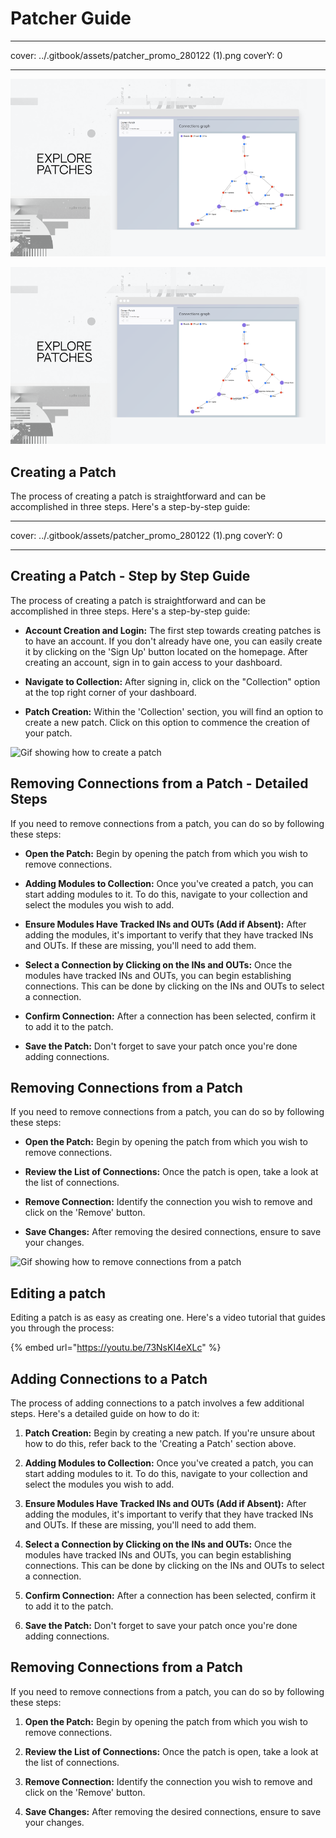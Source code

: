 # Patcher Guide

---

cover: ../.gitbook/assets/patcher_promo_280122 (1).png
coverY: 0

---

![Patcher Promo Image](<../.gitbook/assets/patcher_promo_280122 (1) (Small).png>)

![Patcher Promo Image](<../.gitbook/assets/patcher_promo_280122 (1) (Small).png>)

## Creating a Patch

The process of creating a patch is straightforward and can be accomplished in three steps. Here's a step-by-step guide:

---

cover: ../.gitbook/assets/patcher_promo_280122 (1).png
coverY: 0

---

## **Creating a Patch - Step by Step Guide**

The process of creating a patch is straightforward and can be accomplished in three steps. Here's a step-by-step guide:

- **Account Creation and Login:** The first step towards creating patches is to have an account. If you don't already have one, you can easily create it by clicking on the 'Sign Up' button located on the homepage. After creating an account, sign in to gain access to your dashboard.

- **Navigate to Collection:** After signing in, click on the "Collection" option at the top right corner of your dashboard.

- **Patch Creation:** Within the 'Collection' section, you will find an option to create a new patch. Click on this option to commence the creation of your patch.

![Gif showing how to create a patch](../.gitbook/assets/2021-12-29_09-06-35.gif)

## **Removing Connections from a Patch - Detailed Steps**

If you need to remove connections from a patch, you can do so by following these steps:

- **Open the Patch:** Begin by opening the patch from which you wish to remove connections.

- **Adding Modules to Collection:** Once you've created a patch, you can start adding modules to it. To do this, navigate to your collection and select the modules you wish to add.

- **Ensure Modules Have Tracked INs and OUTs (Add if Absent):** After adding the modules, it's important to verify that they have tracked INs and OUTs. If these are missing, you'll need to add them.

- **Select a Connection by Clicking on the INs and OUTs:** Once the modules have tracked INs and OUTs, you can begin establishing connections. This can be done by clicking on the INs and OUTs to select a connection.

- **Confirm Connection:** After a connection has been selected, confirm it to add it to the patch.

- **Save the Patch:** Don't forget to save your patch once you're done adding connections.

## **Removing Connections from a Patch**

If you need to remove connections from a patch, you can do so by following these steps:

- **Open the Patch:** Begin by opening the patch from which you wish to remove connections.

- **Review the List of Connections:** Once the patch is open, take a look at the list of connections.

- **Remove Connection:** Identify the connection you wish to remove and click on the 'Remove' button.

- **Save Changes:** After removing the desired connections, ensure to save your changes.

![Gif showing how to remove connections from a patch](../.gitbook/assets/2021-12-29_09-06-35.gif)

## Editing a patch

Editing a patch is as easy as creating one. Here's a video tutorial that guides you through the process:

{% embed url="https://youtu.be/73NsKI4eXLc" %}

## Adding Connections to a Patch

The process of adding connections to a patch involves a few additional steps. Here's a detailed guide on how to do it:

1. **Patch Creation:** Begin by creating a new patch. If you're unsure about how to do this, refer back to the 'Creating a Patch' section above.

2. **Adding Modules to Collection:** Once you've created a patch, you can start adding modules to it. To do this, navigate to your collection and select the modules you wish to add.

3. **Ensure Modules Have Tracked INs and OUTs (Add if Absent):** After adding the modules, it's important to verify that they have tracked INs and OUTs. If these are missing, you'll need to add them.

4. **Select a Connection by Clicking on the INs and OUTs:** Once the modules have tracked INs and OUTs, you can begin establishing connections. This can be done by clicking on the INs and OUTs to select a connection.

5. **Confirm Connection:** After a connection has been selected, confirm it to add it to the patch.

6. **Save the Patch:** Don't forget to save your patch once you're done adding connections.

## Removing Connections from a Patch

If you need to remove connections from a patch, you can do so by following these steps:

1. **Open the Patch:** Begin by opening the patch from which you wish to remove connections.

2. **Review the List of Connections:** Once the patch is open, take a look at the list of connections.

3. **Remove Connection:** Identify the connection you wish to remove and click on the 'Remove' button.

4. **Save Changes:** After removing the desired connections, ensure to save your changes.
